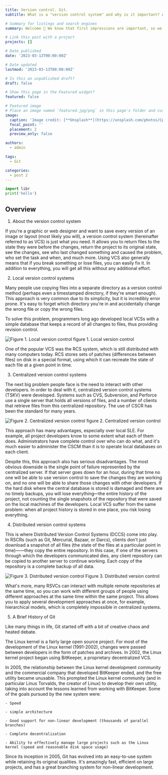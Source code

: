 ```yaml
---
title: Version control. Git.
subtitle: What is a "version control system" and why is it important? A version control system is a system that records changes to a file or set of files over time and allows you to revert to a specific version later. For file versioning, this book will use software source code as an example, although you can actually use versioning for just about any type of file.

# Summary for listings and search engines
summary: Welcome 👋 We know that first impressions are important, so we've populated your new site with some initial content to help you get familiar with everything in no time.

# Link this post with a project
projects: []

# Date published
date: '2023-03-13T00:00:00Z'

# Date updated
lastmod: '2023-03-13T00:00:00Z'

# Is this an unpublished draft?
draft: false

# Show this page in the Featured widget?
featured: false

# Featured image
# Place an image named `featured.jpg/png` in this page's folder and customize its options here.
image:
  caption: 'Image credit: [**Unsplash**](https://unsplash.com/photos/CpkOjOcXdUY)'
  focal_point: ''
  placement: 2
  preview_only: false

authors:
  - admin

tags:
  - Git

categories:
  - post 2
---
```


```python
import libr
print('hello')
```

## Overview

1. About the version control system

If you're a graphic or web designer and want to save every version of an image or layout (most likely you will), a version control system (hereinafter referred to as VCS) is just what you need. It allows you to return files to the state they were before the changes, return the project to its original state, see the changes, see who last changed something and caused the problem, who set the task and when, and much more. Using VCS also generally means that if you break something or lose files, you can easily fix it. In addition to everything, you will get all this without any additional effort.

2. Local version control systems

Many people use copying files into a separate directory as a version control method (perhaps even a timestamped directory, if they're smart enough). This approach is very common due to its simplicity, but it is incredibly error prone. It's easy to forget which directory you're in and accidentally change the wrong file or copy the wrong files.

To solve this problem, programmers long ago developed local VCSs with a simple database that keeps a record of all changes to files, thus providing revision control.

![Figure 1. Local version control](local.png)
figure 1. Local version control

One of the popular VCS was the RCS system, which is still distributed with many computers today. RCS stores sets of patches (differences between files) on disk in a special format, using which it can recreate the state of each file at a given point in time.

3. Centralized version control systems

The next big problem people face is the need to interact with other developers. In order to deal with it, centralized version control systems (TSKV) were developed. Systems such as CVS, Subversion, and Perforce use a single server that holds all versions of files, and a number of clients that retrieve files from this centralized repository. The use of CSCR has been the standard for many years.

![Figure 2. Centralized version control](centralized.png)
figure 2. Centralized version control

This approach has many advantages, especially over local SLE. For example, all project developers know to some extent what each of them does. Administrators have complete control over who can do what, and it's much easier to administer the CSCM than it is to operate local databases on each client.

Despite this, this approach also has serious disadvantages. The most obvious downside is the single point of failure represented by the centralized server. If that server goes down for an hour, during that time no one will be able to use version control to save the changes they are working on, and no one will be able to share those changes with other developers. If the hard disk where the central database is stored is damaged and there are no timely backups, you will lose everything—the entire history of the project, not counting the single snapshots of the repository that were saved on the local machines of the developers. Local VCS suffer from the same problem: when all project history is stored in one place, you risk losing everything.

4. Distributed version control systems

This is where Distributed Version Control Systems (DCCS) come into play. In RSCRs (such as Git, Mercurial, Bazaar, or Darcs), clients don't just download a snapshot of all files (the state of the files at a particular point in time)——they copy the entire repository. In this case, if one of the servers through which the developers communicated dies, any client repository can be copied to another server to continue working. Each copy of the repository is a complete backup of all data.

![Figure 3. Distributed version control](distributed.png)
Figure 3. Distributed version control

What's more, many RSVCs can interact with multiple remote repositories at the same time, so you can work with different groups of people using different approaches at the same time within the same project. This allows you to apply several development approaches at once, for example, hierarchical models, which is completely impossible in centralized systems.

5. A Brief History of Git

Like many things in life, Git started off with a bit of creative chaos and heated debate.

The Linux kernel is a fairly large open source project. For most of the development of the Linux kernel (1991-2002), changes were passed between developers in the form of patches and archives. In 2002, the Linux kernel project began using BitKeeper, a proprietary decentralized VCS.

In 2005, the relationship between the Linux kernel development community and the commercial company that developed BitKeeper ended, and the free utility became unusable. This prompted the Linux kernel community (and in particular Linus Torvalds, the creator of Linux) to develop their own utility, taking into account the lessons learned from working with BitKeeper. Some of the goals pursued by the new system were:

    - Speed

    - simple architecture

    - Good support for non-linear development (thousands of parallel branches)

    - Complete decentralization

    - Ability to effectively manage large projects such as the Linux kernel (speed and reasonable disk space usage)

Since its inception in 2005, Git has evolved into an easy-to-use system while retaining its original qualities. It's amazingly fast, efficient on large projects, and has a great branching system for non-linear development.





























